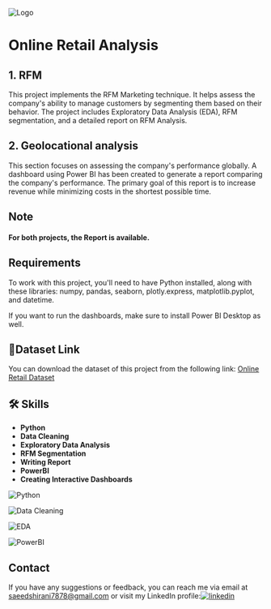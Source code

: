 
![Logo](https://i.ibb.co/M1jRx85/Online-retail-analysis-high-resolution-logo-2.png)



# Online Retail Analysis
## 1. RFM 
This project implements the RFM Marketing technique. It helps assess the company's ability to manage customers by segmenting them based on their behavior. The project includes Exploratory Data Analysis (EDA), RFM segmentation, and a detailed report on RFM Analysis.
## 2. Geolocational analysis
This section focuses on assessing the company's performance globally. A dashboard using Power BI has been created to generate a report comparing the company's performance. The primary goal of this report is to increase revenue while minimizing costs in the shortest possible time.
## Note
#### For both projects, the Report is available.
## Requirements

To work with this project, you'll need to have Python installed, along with these libraries: numpy, pandas, seaborn, plotly.express, matplotlib.pyplot, and datetime.

If you want to run the dashboards, make sure to install Power BI Desktop as well.
## 🔗Dataset Link
You can download the dataset of this project from the following link: [Online Retail Dataset](https://github.com/saeedshiranii/Data_Analysis/blob/main/Pesronal%20projects/Online%20Retail%20Analysis/online_retail.csv)






## 🛠 Skills

- **Python**
- **Data Cleaning**
- **Exploratory Data Analysis**
- **RFM Segmentation**
- **Writing Report**
- **PowerBI**
- **Creating Interactive Dashboards**





![Python](https://i.ibb.co/x1QLmNY/Python-logo-notext-svg.png)

![Data Cleaning](https://i.ibb.co/mGtCtxD/Data-cleaning-high-resolution-logo-transparent-1.png)


![EDA](https://i.ibb.co/j8nWCSW/Eda-high-resolution-logo.png)


![PowerBI](https://i.ibb.co/PrqyqCr/Powerbi-logo-1.png)




## Contact

If you have any suggestions or feedback, you can reach me via email at saeedshirani7878@gmail.com
or visit my LinkedIn profile:[![linkedin](https://img.shields.io/badge/linkedin-0A66C2?style=for-the-badge&logo=linkedin&logoColor=white)](https://www.linkedin.com/in/saeed-shirani)







